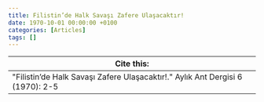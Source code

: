 ```yaml
---
title: Filistin’de Halk Savaşı Zafere Ulaşacaktır!
date: 1970-10-01 00:00:00 +0100
categories: [Articles]
tags: []
---
```




| Cite this:   |
|--------|
| "Filistin’de Halk Savaşı Zafere Ulaşacaktır!." Aylık Ant Dergisi 6 (1970): 2-5 

